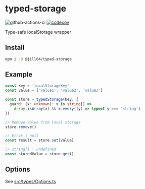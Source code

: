 # typed-storage

![github-actions-ci](https://github.com/jill64/typed-storage/actions/workflows/ci.yml/badge.svg)
[![codecov](https://codecov.io/github/jill64/typed-storage/graph/badge.svg?token=6S1ZY4QIPS)](https://codecov.io/github/jill64/typed-storage)

Type-safe localStorage wrapper

## Install

```sh
npm i -D @jill64/typed-storage
```

## Example

```ts
const key = 'localStorageKey'
const value = ['value1', 'value2', 'value3']

const store = typedStorage(key, {
  guard: (x: unknown): x is string[] =>
    Array.isArray(x) && x.every((y) => typeof y === 'string')
})

// Remove value from local storage
store.remove()

// Error | null
const result = store.set(value)

// string[] | undefined
const storedValue = store.get()
```

## Options

See [src/types/Options.ts](src/types/Options.ts)
